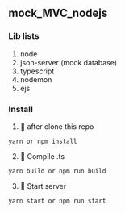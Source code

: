 ## mock_MVC_nodejs

### Lib lists
1. node
2. json-server (mock database)
3. typescript
4. nodemon
5. ejs

### Install
1. 📄 after clone this repo 
```
yarn or npm install
```
2. 💈 Compile .ts 
```
yarn build or npm run build
```
3. 🚀  Start server 
```
yarn start or npm run start
```

